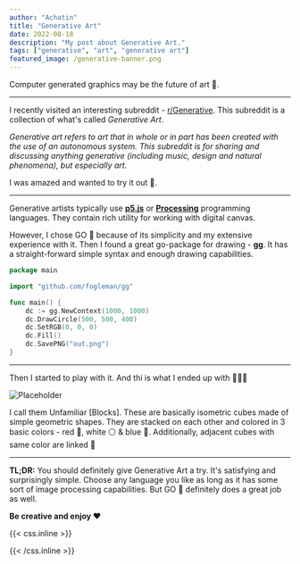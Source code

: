 ```yaml
---
author: "Achatin"
title: "Generative Art"
date: 2022-08-18
description: "My post about Generative Art."
tags: ["generative", "art", "generative art"]
featured_image: /generative-banner.png
---
```


Computer generated graphics may be the future of art 🎨.

<!--more-->
---

I recently visited an interesting subreddit - [r/Generative](https://www.reddit.com/r/generative/). This subreddit is a collection of what's called *Generative Art*.

*Generative art refers to art that in whole or in part has been created with the use of an autonomous system. This subreddit is for sharing and discussing anything generative (including music, design and natural phenomena), but especially art.*

I was amazed and wanted to try it out 👀.

---

Generative artists typically use [**p5.js**](https://p5js.org/) or [**Processing**](https://processing.org/) programming languages. They contain rich utility for working with digital canvas.

However, I chose GO 🐹 because of its simplicity and my extensive experience with it. Then I found a great go-package for drawing - [**gg**](https://github.com/fogleman/gg). It has a straight-forward simple syntax and enough drawing capabilities.

```go
package main

import "github.com/fogleman/gg"

func main() {
    dc := gg.NewContext(1000, 1000)
    dc.DrawCircle(500, 500, 400)
    dc.SetRGB(0, 0, 0)
    dc.Fill()
    dc.SavePNG("out.png")
}
```

---

Then I started to play with it.
And thi is what I ended up with 🔽🔽🔽

![Placeholder](/generative-banner.png)

I call them Unfamiliar [Blocks]. These are basically isometric cubes made of simple geometric shapes. They are stacked on each other and colored in 3 basic colors - red 🔴, white ⚪ & blue 🔵. Additionally, adjacent cubes with same color are linked 🔗

---

**TL;DR:** You should definitely give Generative Art a try. It's satisfying and surprisingly simple. Choose any language you like as long as it has some sort of image processing capabilities. But GO 🐹 definitely does a great job as well.

**Be creative and enjoy ❤**

{{< css.inline >}}

<style>
.canon { background: white; width: 100%; height: auto; }
</style>

{{< /css.inline >}}
